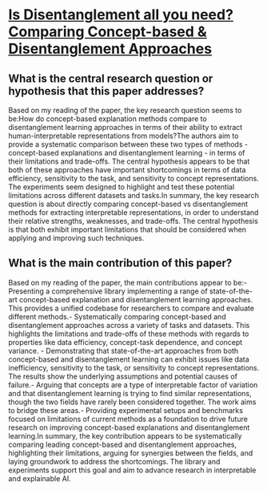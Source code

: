 # [Is Disentanglement all you need? Comparing Concept-based &amp;   Disentanglement Approaches](https://arxiv.org/abs/2104.06917)

## What is the central research question or hypothesis that this paper addresses?

Based on my reading of the paper, the key research question seems to be:How do concept-based explanation methods compare to disentanglement learning approaches in terms of their ability to extract human-interpretable representations from models?The authors aim to provide a systematic comparison between these two types of methods - concept-based explanations and disentanglement learning - in terms of their limitations and trade-offs. The central hypothesis appears to be that both of these approaches have important shortcomings in terms of data efficiency, sensitivity to the task, and sensitivity to concept representations. The experiments seem designed to highlight and test these potential limitations across different datasets and tasks.In summary, the key research question is about directly comparing concept-based vs disentanglement methods for extracting interpretable representations, in order to understand their relative strengths, weaknesses, and trade-offs. The central hypothesis is that both exhibit important limitations that should be considered when applying and improving such techniques.


## What is the main contribution of this paper?

Based on my reading of the paper, the main contributions appear to be:- Presenting a comprehensive library implementing a range of state-of-the-art concept-based explanation and disentanglement learning approaches. This provides a unified codebase for researchers to compare and evaluate different methods.- Systematically comparing concept-based and disentanglement approaches across a variety of tasks and datasets. This highlights the limitations and trade-offs of these methods with regards to properties like data efficiency, concept-task dependence, and concept variance. - Demonstrating that state-of-the-art approaches from both concept-based and disentanglement learning can exhibit issues like data inefficiency, sensitivity to the task, or sensitivity to concept representations. The results show the underlying assumptions and potential causes of failure.- Arguing that concepts are a type of interpretable factor of variation and that disentanglement learning is trying to find similar representations, though the two fields have rarely been considered together. The work aims to bridge these areas.- Providing experimental setups and benchmarks focused on limitations of current methods as a foundation to drive future research on improving concept-based explanations and disentanglement learning.In summary, the key contribution appears to be systematically comparing leading concept-based and disentanglement approaches, highlighting their limitations, arguing for synergies between the fields, and laying groundwork to address the shortcomings. The library and experiments support this goal and aim to advance research in interpretable and explainable AI.
